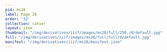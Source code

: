 ```yaml
---
pid: ms28
label: Page 28
order: '32'
collection: cahier
layout: item
thumbnail: "/img/derivatives/iiif/images/ms28/full/250,/0/default.jpg"
full: "/img/derivatives/iiif/images/ms28/full/full/0/default.jpg"
manifest: "/img/derivatives/iiif/ms28/manifest.json"
---
```

